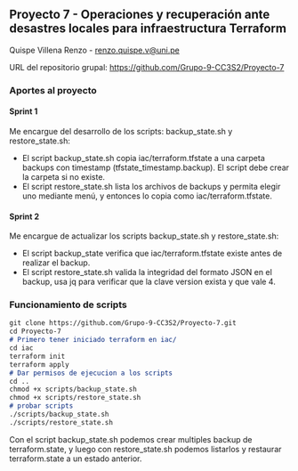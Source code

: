## Proyecto 7 - Operaciones y recuperación ante desastres locales para infraestructura Terraform

Quispe Villena Renzo - renzo.quispe.v@uni.pe

URL del repositorio grupal: https://github.com/Grupo-9-CC3S2/Proyecto-7

### Aportes al proyecto
#### Sprint 1
Me encargue del desarrollo de los scripts: backup_state.sh y restore_state.sh:
- El script backup_state.sh copia iac/terraform.tfstate a una carpeta backups con timestamp (tfstate_timestamp.backup). El script debe crear la carpeta si no existe.
- El script restore_state.sh lista los archivos de backups y permita elegir uno mediante menú, y entonces lo copia como iac/terraform.tfstate.
#### Sprint 2
Me encargue de actualizar los scripts backup_state.sh y restore_state.sh:
- El script backup_state verifica que iac/terraform.tfstate existe antes de realizar el backup.
- El script restore_state.sh valida la integridad del formato JSON en el backup, usa jq para verificar que la clave version exista y que vale 4.

### Funcionamiento de scripts
```markdown
git clone https://github.com/Grupo-9-CC3S2/Proyecto-7.git
cd Proyecto-7
# Primero tener iniciado terraform en iac/
cd iac
terraform init
terraform apply
# Dar permisos de ejecucion a los scripts
cd ..
chmod +x scripts/backup_state.sh
chmod +x scripts/restore_state.sh
# probar scripts    
./scripts/backup_state.sh
./scripts/restore_state.sh
```
Con el script backup_state.sh podemos crear multiples backup de terraform.state, y luego con restore_state.sh podemos listarlos y restaurar terraform.state a un estado anterior.
